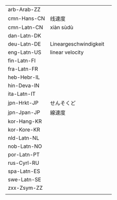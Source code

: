 | | | |
|-|-|-|
| arb-Arab-ZZ |  |  |
| cmn-Hans-CN | 线速度 |  |
| cmn-Latn-CN | xiàn sùdù |  |
| dan-Latn-DK |  |  |
| deu-Latn-DE | Lineargeschwindigkeit |  |
| eng-Latn-US | linear velocity |  |
| fin-Latn-FI |  |  |
| fra-Latn-FR |  |  |
| heb-Hebr-IL |  |  |
| hin-Deva-IN |  |  |
| ita-Latn-IT |  |  |
| jpn-Hrkt-JP | せんそくど |  |
| jpn-Jpan-JP | 線速度 |  |
| kor-Hang-KR |  |  |
| kor-Kore-KR |  |  |
| nld-Latn-NL |  |  |
| nob-Latn-NO |  |  |
| por-Latn-PT |  |  |
| rus-Cyrl-RU |  |  |
| spa-Latn-ES |  |  |
| swe-Latn-SE |  |  |
| zxx-Zsym-ZZ |  |  |
|  |  |  |
